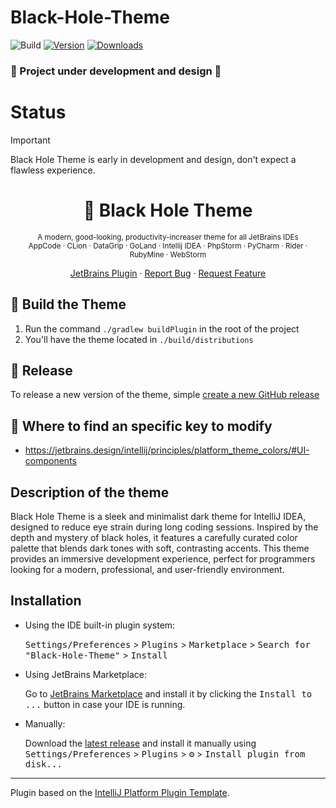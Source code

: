# Black-Hole-Theme

![Build](https://github.com/iamjuaness/Black-Hole-Theme/workflows/Build/badge.svg)
[![Version](https://img.shields.io/jetbrains/plugin/v/25984-black-hole-theme.svg)](https://plugins.jetbrains.com/plugin/25984-black-hole-theme)
[![Downloads](https://img.shields.io/jetbrains/plugin/d/25984-black-hole-theme.svg)](https://plugins.jetbrains.com/plugin/25984-black-hole-theme)

<h3 align="left">
  🚧 Project under development and design 🚧
</h3>

<h1 align="left">
  Status
</h1>

> [!IMPORTANT]
> Black Hole Theme is early in development and design, don't expect a flawless experience.


<h1 align="center">
  🎨 Black Hole Theme
</h1>
<p align="center">
    <sub>A modern, good-looking, productivity-increaser theme for all JetBrains IDEs<br>AppCode · CLion · DataGrip · GoLand · Intellij IDEA · PhpStorm · PyCharm · Rider · RubyMine · WebStorm</sub>
</p>
<p align="center">
  <a href="https://plugins.jetbrains.com/plugin/25984-black-hole-theme">JetBrains Plugin</a>
  ·
  <a href="https://github.com/iamjuaness/Black-Hole-Theme/issues">Report Bug</a>
  ·
  <a href="https://github.com/iamjuaness/Black-Hole-Theme/issues">Request Feature</a>
</p>

## 🧱 Build the Theme

1. Run the command `./gradlew buildPlugin` in the root of the project
2. You'll have the theme located in `./build/distributions`

## 🚀 Release

To release a new version of the theme, simple [create a new GitHub release](https://github.com/iamjuaness/Black-Hole-Theme/releases/new)

## 📄 Where to find an specific key to modify

* https://jetbrains.design/intellij/principles/platform_theme_colors/#UI-components


## Description of the theme
<!-- Plugin description -->
Black Hole Theme is a sleek and minimalist dark theme for IntelliJ IDEA, designed to reduce eye strain during long 
coding sessions. Inspired by the depth and mystery of black holes, it features a carefully curated color palette that 
blends dark tones with soft, contrasting accents. This theme provides an immersive development experience, perfect for 
programmers looking for a modern, professional, and user-friendly environment.
<!-- Plugin description end -->

## Installation

- Using the IDE built-in plugin system:
  
  <kbd>Settings/Preferences</kbd> > <kbd>Plugins</kbd> > <kbd>Marketplace</kbd> > <kbd>Search for "Black-Hole-Theme"</kbd> >
  <kbd>Install</kbd>
  
- Using JetBrains Marketplace:

  Go to [JetBrains Marketplace](https://plugins.jetbrains.com/plugin/MARKETPLACE_ID) and install it by clicking the <kbd>Install to ...</kbd> button in case your IDE is running.

- Manually:

  Download the [latest release](https://github.com/iamjuaness/Black-Hole-Theme/releases/latest) and install it manually using
  <kbd>Settings/Preferences</kbd> > <kbd>Plugins</kbd> > <kbd>⚙️</kbd> > <kbd>Install plugin from disk...</kbd>


---
Plugin based on the [IntelliJ Platform Plugin Template][template].

[template]: https://github.com/JetBrains/intellij-platform-plugin-template
[docs:plugin-description]: https://plugins.jetbrains.com/docs/intellij/plugin-user-experience.html#plugin-description-and-presentation
